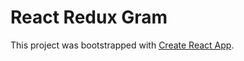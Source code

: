 # React Redux Gram

This project was bootstrapped with [Create React App](https://github.com/facebookincubator/create-react-app).
